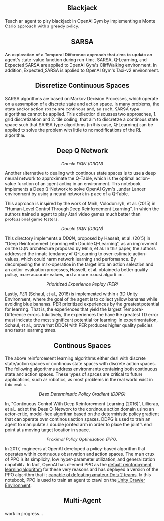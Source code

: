 
## <p align="center"><b> Blackjack </b></p>


Teach an agent to play blackjack in OpenAI Gym by implementing a Monte Carlo approach with a greedy policy.

## <p align="center"><b> SARSA </b></p> 

An exploration of a Temporal Difference approach that aims to update an agent's state-value function during run-time.    SARSA, Q-Learning, and Expected SARSA are applied to OpenAI Gym's CliffWalking environment. In addition, Expected_SARSA is applied to OpenAI Gym's Taxi-v2 environment.

## <p align="center"><b> Discretize Continuous Spaces </b></p>

SARSA algorithms are based on Markov Decision Processes, which operate on a assumption of a discrete state and action space. In many problems, the state and/or action space are continous and, as such, SARSA type algorithms cannot be applied. This collection discusses two approaches, 1. grid discretization and 2. tile coding, that aim to discretize a continous state space such that SARSA type algorithms (in this case, Q-Learning) can be applied to solve the problem with little to no modifications of the RL algorithm.

## <p align="center"><b> Deep Q Network </b></p>

<p align="center">
  <i> Double DQN (DDQN) </i>
</p>


Another alternative to dealing with continous state spaces is to use a deep neural network to approximate the Q-Table, which is the optimal action-value function of an agent acting in an environment. This notebook implements a Deep Q-Network to solve OpenAI Gym's Lundar Lander environment by using a neural network in-place of a Q-Table. 

This approach is inspired by the work of Mnih, Volodomryh, et al. (2015) in "Human-Level Control Through Deep Reinforcement Learning". In which the authors trained a agent to play Atari video games much better than professional game testers.

<p align="center">
  <i> Double DQN (DDQN) </i>
</p>

This directory implements a *DDQN*, proposed by Hasselt, et al. (2015) in "Deep Reinforcement Learning with Double Q-Learning", as an improvment on the DQN architecture proposed by Mnih, et al. In this paper, the authors addressed the innate tendancy of Q-Learning to over-estimate action-values, which could harm network learning and performance. By decomposing the max-operation in the target into an action selection and an action evaluation processes, Hasselt, et al. obtained a better quality policy, more accurate values, and a more robust algorithm. 

<p align="center">
  <i> Prioritized Experience Replay (PER) </i>
</p>

Lastly, *PER* (Schaul, et al., 2016) is implemented within a 3D Unity Environment, where the goal of the agent is to collect yellow bananas while avoiding blue bananas. PER prioritized experiences by the greatest potential for learning. That is, the experiences that yield the largest Temporal-Difference errors. Intuitively, the experiences the have the greatest TD error must indicate the most significant potential for learning. In experimentation, Schaul, et al., prove that DDQN with PER produces higher quality policies and faster learning times. 


## <p align="center"><b> Continous Spaces </b></p>


The above reinforcement learning algorithms either deal with discrete state/action spaces or continous state spaces with discrete action spaces. The following algorithms address environments containing both continuous state and action spaces. These types of spaces are critical to future applications, such as robotics, as most problems in the real world exist in this realm.


<p align="center">
  <i> Deep Deterministic Policy Gradient (DDPG) </i>
</p>


In, "Continuous Control With Deep Reinforcement Learning (2016)", Lillicrap, et al., adapt the Deep Q-Network to the continous action domain using an actor-critic, model-free algorithm based on the deterministic policy gradient that can operate over continous action spaces. DDPG is used to train an agent to manipulate a double jointed arm in order to place the joint's end point at a moving target location in space.

<p align="center">
  <i> Proximal Policy Optimization (PPO) </i>
</p>

In 2017, engineers at OpenAI developed a policy-based algorithm that operates within continuous observation and action spaces. The main crux of PPO is its simplicity, low hyper-parameter utilization, and generalization capability. In fact, OpenAI has deemed PPO as the [default reinforcement learning algorithm](https://blog.openai.com/openai-baselines-ppo/) for these very reasons and has deployed a version of the PPO algorithm that is [capable of defeating amateur Dota 2 teams](https://blog.openai.com/openai-five/). In this notebook, PPO is used to train an agent to crawl on the [Unity Crawler Environment](https://github.com/Unity-Technologies/ml-agents/blob/master/docs/Learning-Environment-Examples.md).


## <p align="center"><b> Multi-Agent </b></p>

work in progress...
